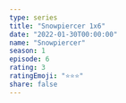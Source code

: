 ```yaml
--- 
type: series 
title: "Snowpiercer 1x6" 
date: "2022-01-30T00:00:00" 
name: "Snowpiercer" 
season: 1 
episode: 6 
rating: 3 
ratingEmoji: "⭐️⭐️⭐️" 
share: false 
---
```

